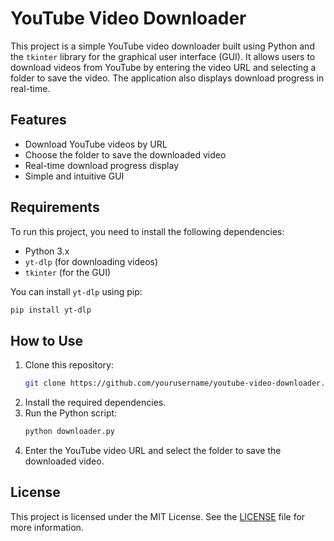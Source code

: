 
# YouTube Video Downloader

This project is a simple YouTube video downloader built using Python and the `tkinter` library for the graphical user interface (GUI). It allows users to download videos from YouTube by entering the video URL and selecting a folder to save the video. The application also displays download progress in real-time.

## Features
- Download YouTube videos by URL
- Choose the folder to save the downloaded video
- Real-time download progress display
- Simple and intuitive GUI

## Requirements
To run this project, you need to install the following dependencies:
- Python 3.x
- `yt-dlp` (for downloading videos)
- `tkinter` (for the GUI)

You can install `yt-dlp` using pip:
```bash
pip install yt-dlp
```

## How to Use
1. Clone this repository:
   ```bash
   git clone https://github.com/yourusername/youtube-video-downloader.git
   ```
2. Install the required dependencies.
3. Run the Python script:
   ```bash
   python downloader.py
   ```
4. Enter the YouTube video URL and select the folder to save the downloaded video.

## License
This project is licensed under the MIT License. See the [LICENSE](LICENSE) file for more information.
